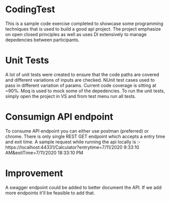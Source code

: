 # CodingTest
This is a sample code exercise completed to showcase some programming techniques that is used to build a good api project. 
The project emphasize on open closed principles as well as uses DI extensively to manage depedencies between participants.

# Unit Tests
A lot of unit tests were created to ensure that the code paths are covered and different variations of inputs are checked. 
NUnit test cases used to pass in different variation of params.
Current code coverage is sitting at ~90%. 
Moq is used to mock some of the depedencies.
To run the unit tests, simply open the project in VS and from test menu run all tests.

# Consumign API endpoint
To consume API endpoint you can either use postman (preferred) or chrome. There is only single REST GET endpoint which accepts a entry time and exit time.
A sample request while running the api locally is :- https://localhost:44331/Calculator?entrytime=7/11/2020 9:33:10 AM&exitTime=7/11/2020 18:33:10 PM

# Improvement
A swagger endpoint could be added to better document the API. If we add more endpoints it'll be feasible to add that.

